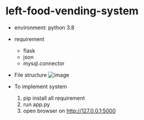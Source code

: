 # left-food-vending-system

- environment: python 3.8

- requirement
	* flask
	* json
	* mysql.connector

- File structure
![image](https://user-images.githubusercontent.com/67854884/179342538-4b012f61-af04-415b-8535-59bdf63d5d34.png)

- To implement system
  1. pip install all requirement
  2. run app.py
  3. open browser on http://127.0.0.1:5000
